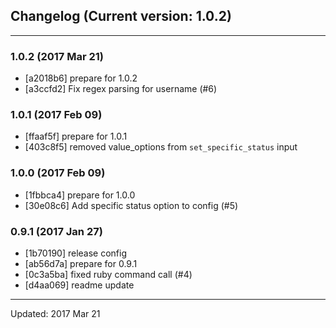 ## Changelog (Current version: 1.0.2)

-----------------

### 1.0.2 (2017 Mar 21)

* [a2018b6] prepare for 1.0.2
* [a3ccfd2] Fix regex parsing for username (#6)

### 1.0.1 (2017 Feb 09)

* [ffaaf5f] prepare for 1.0.1
* [403c8f5] removed value_options from `set_specific_status` input

### 1.0.0 (2017 Feb 09)

* [1fbbca4] prepare for 1.0.0
* [30e08c6] Add specific status option to config (#5)

### 0.9.1 (2017 Jan 27)

* [1b70190] release config
* [ab56d7a] prepare for 0.9.1
* [0c3a5ba] fixed ruby command call (#4)
* [d4aa069] readme update

-----------------

Updated: 2017 Mar 21
